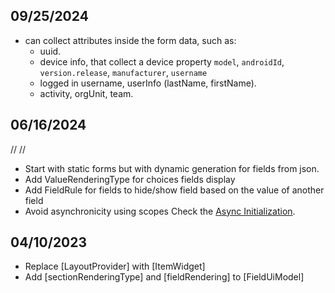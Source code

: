 ## 09/25/2024

- can collect attributes inside the form data, such as:
    - uuid.
    - device info, that collect a device
      property `model`, `androidId`, `version.release`, `manufacturer`, `username`
    - logged in username, userInfo (lastName, firstName).
    - activity, orgUnit, team.

## 06/16/2024

//<editor-fold desc="Data Methods">
//</editor-fold>

- Start with static forms but with dynamic generation for fields from json.
- Add ValueRenderingType for choices fields display
- Add FieldRule for fields to hide/show field based on the value of another field
- Avoid asynchronicity using scopes Check
  the [Async Initialization](https://docs-v2.riverpod.dev/docs/concepts/scopes#initialization-of-synchronous-provider-for-async-apis).

## 04/10/2023

- Replace [LayoutProvider] with [ItemWidget]
- Add [sectionRenderingType] and [fieldRendering] to [FieldUiModel]